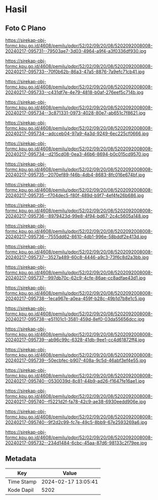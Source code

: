 # Hasil

## Foto C Plano

https://sirekap-obj-formc.kpu.go.id/4608/pemilu/pdpr/52/02/09/20/08/5202092008008-20240217-095731--79503ae7-3d03-4964-a9f4-a3f0336df930.jpg

https://sirekap-obj-formc.kpu.go.id/4608/pemilu/pdpr/52/02/09/20/08/5202092008008-20240217-095733--70f0b62b-86a3-47a5-8876-7a9efc71cb41.jpg

https://sirekap-obj-formc.kpu.go.id/4608/pemilu/pdpr/52/02/09/20/08/5202092008008-20240217-095733--c431df7e-4e79-4818-b0af-276eef5c714b.jpg

https://sirekap-obj-formc.kpu.go.id/4608/pemilu/pdpr/52/02/09/20/08/5202092008008-20240217-095734--3c871331-0973-4028-80e7-ab651c7f8621.jpg

https://sirekap-obj-formc.kpu.go.id/4608/pemilu/pdpr/52/02/09/20/08/5202092008008-20240217-095734--adcceb04-97a9-4a3d-9249-6ec225cf0666.jpg

https://sirekap-obj-formc.kpu.go.id/4608/pemilu/pdpr/52/02/09/20/08/5202092008008-20240217-095734--d215cd08-0ea3-46b6-8694-b0c015cd9570.jpg

https://sirekap-obj-formc.kpu.go.id/4608/pemilu/pdpr/52/02/09/20/08/5202092008008-20240217-095735--2070ef89-f46b-4db4-8683-8fc016e674bf.jpg

https://sirekap-obj-formc.kpu.go.id/4608/pemilu/pdpr/52/02/09/20/08/5202092008008-20240217-095735--f704dec5-f80f-489d-b9f7-4ef4fe26b686.jpg

https://sirekap-obj-formc.kpu.go.id/4608/pemilu/pdpr/52/02/09/20/08/5202092008008-20240217-095736--8979423d-99e8-4f94-bd67-2c4c5605a148.jpg

https://sirekap-obj-formc.kpu.go.id/4608/pemilu/pdpr/52/02/09/20/08/5202092008008-20240217-095736--7555dd62-8610-4db1-996e-58bddf2e413d.jpg

https://sirekap-obj-formc.kpu.go.id/4608/pemilu/pdpr/52/02/09/20/08/5202092008008-20240217-095737--3527a489-60c8-4446-a9c3-73f6c8d2a3bb.jpg

https://sirekap-obj-formc.kpu.go.id/4608/pemilu/pdpr/52/02/09/20/08/5202092008008-20240217-095737--997db70c-62c9-4cfe-86ae-cc8adfae43d1.jpg

https://sirekap-obj-formc.kpu.go.id/4608/pemilu/pdpr/52/02/09/20/08/5202092008008-20240217-095738--1eca967e-a0ea-459f-b28c-49b1d7b8e1c5.jpg

https://sirekap-obj-formc.kpu.go.id/4608/pemilu/pdpr/52/02/09/20/08/5202092008008-20240217-095738--e51101c1-3581-459d-8ef0-03da55656dcc.jpg

https://sirekap-obj-formc.kpu.go.id/4608/pemilu/pdpr/52/02/09/20/08/5202092008008-20240217-095739--ab96c99c-6328-41db-9ee1-cc4d61872ff4.jpg

https://sirekap-obj-formc.kpu.go.id/4608/pemilu/pdpr/52/02/09/20/08/5202092008008-20240217-095739--50ecbfec-b907-408a-9c5d-46abf3ef4e55.jpg

https://sirekap-obj-formc.kpu.go.id/4608/pemilu/pdpr/52/02/09/20/08/5202092008008-20240217-095740--0530039d-8c81-44b9-ad26-f1647fe16ae1.jpg

https://sirekap-obj-formc.kpu.go.id/4608/pemilu/pdpr/52/02/09/20/08/5202092008008-20240217-095740--f5221d2f-fa78-42c9-ae38-6930eedd906e.jpg

https://sirekap-obj-formc.kpu.go.id/4608/pemilu/pdpr/52/02/09/20/08/5202092008008-20240217-095740--9f2d2c99-fc7e-49c5-8bb9-67e2593269a6.jpg

https://sirekap-obj-formc.kpu.go.id/4608/pemilu/pdpr/52/02/09/20/08/5202092008008-20240217-095732--234d1484-6cbc-45aa-87d6-98133c2f79ee.jpg


## Metadata

| Key        | Value               |
| ---------- | ------------------- |
| Time Stamp | 2024-02-17 13:05:41 |
| Kode Dapil | 5202                |



